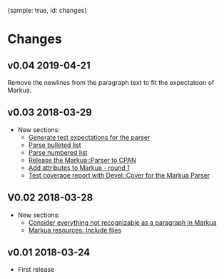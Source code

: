 {sample: true, id: changes}
# Changes

## v0.04 2019-04-21

Remove the newlines from the paragraph text to fit the expectatoon of Markua.

## v0.03 2018-03-29

* New sections:
    * [Generate test expectations for the parser](#generate-test-expectations-for-markua-parser)
    * [Parse bulleted list](#parse-bulleted-list-in-markua)
    * [Parse numbered list](#parse-numbered-list-in-markua)
    * [Release the Markua::Parser to CPAN](#release-markua-parser-to-cpan)
    * [Add attributes to Markua - round 1](#add-attributes-to-markua-round-1)
    * [Test coverage report with Devel::Cover for the Markua Parser](#devel-cover-for-markua-parser)

## V0.02 2018-03-28

* New sections:
    * [Consider everything not recognizable as a paragraph in Markua](#consider-everything-to-be-a-paragraph-in-markua)
    * [Markua resources: Include files](#markua-resources-include-files)

## v0.01 2018-03-24

* First release

